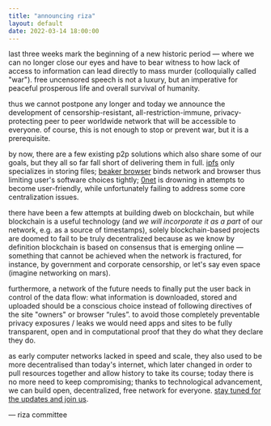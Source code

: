 ```yaml
---
title: "announcing riza"
layout: default
date: 2022-03-14 18:00:00
---
```


last three weeks mark the beginning of a new historic period — where we can no
longer close our eyes and have to bear witness to how lack of access to
information can lead directly to mass murder (colloquially called "war"). free
uncensored speech is not a luxury, but an imperative for peaceful prosperous
life and overall survival of humanity.

thus we cannot postpone any longer and today we announce the development of
censorship-resistant, all-restriction-immune, privacy-protecting peer to peer
worldwide network that will be accessible to everyone. of course, this is not
enough to stop or prevent war, but it is a prerequisite.

<cut/>

by now, there are a few existing p2p solutions which also share some of our
goals, but they all so far fall short of delivering them in full. [ipfs][ipfs]
only specializes in storing files; [beaker browser][beaker] binds network and
browser thus limiting user's software choices tightly; [0net][0net] is drowning
in attempts to become user-friendly, while unfortunately failing to address some
core centralization issues.

there have been a few attempts at building dweb on blockchain, but while
blockchain is a useful technology (and *we will incorporate it as a part* of our
network, e.g. as a source of timestamps), solely blockchain-based projects are
doomed to fail to be truly decentralized because as we know by definition
blockchain is based on consensus that is emerging online — something that cannot
be achieved when the network is fractured, for instance, by government and
corporate censorship, or let's say even space (imagine networking on mars).

furthermore, a network of the future needs to finally put the user back in
control of the data flow: what information is downloaded, stored and uploaded
should be a conscious choice instead of following directives of the site
"owners" or browser “rules”. to avoid those completely preventable privacy
exposures / leaks we would need apps and sites to be fully transparent, open and
in computational proof that they do what they declare they do.

as early computer networks lacked in speed and scale, they also used to be more
decentralised than today's internet, which later changed in order to pull
resources together and allow history to take its course; today there is no more
need to keep compromising; thanks to technological advancement, we can build
open, decentralized, free network for everyone. [stay tuned for the updates and
join us][riza].

— riza committee

[ipfs]: https://ipfs.io
[0net]: https://github.com/zeronet-conservancy/zeronet-conservancy/
[beaker]: https://beakerbrowser.com/
[riza]: https://riza-committee.github.io/
